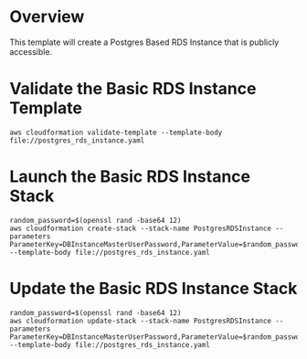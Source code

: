 # Overview

This template will create a Postgres Based RDS Instance that is publicly accessible.

# Validate the Basic RDS Instance Template

`aws cloudformation validate-template --template-body file://postgres_rds_instance.yaml`

# Launch the Basic RDS Instance Stack

```
random_password=$(openssl rand -base64 12)
aws cloudformation create-stack --stack-name PostgresRDSInstance --parameters ParameterKey=DBInstanceMasterUserPassword,ParameterValue=$random_password --template-body file://postgres_rds_instance.yaml
```

# Update the Basic RDS Instance Stack

```
random_password=$(openssl rand -base64 12)
aws cloudformation update-stack --stack-name PostgresRDSInstance --parameters ParameterKey=DBInstanceMasterUserPassword,ParameterValue=$random_password --template-body file://postgres_rds_instance.yaml
```
